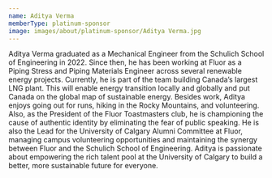 ```yaml
---
name: Aditya Verma
memberType: platinum-sponsor
image: images/about/platinum-sponsor/Aditya Verma.jpg
---
```


Aditya Verma graduated as a Mechanical Engineer from the Schulich School of Engineering in 2022. Since then, he has been working at Fluor as a Piping Stress and Piping Materials Engineer across several renewable energy projects. Currently, he is part of the team building Canada’s largest LNG plant. This will enable energy transition locally and globally and put Canada on the global map of sustainable energy. Besides work, Aditya enjoys going out for runs, hiking in the Rocky Mountains, and volunteering. Also, as the President of the Fluor Toastmasters club, he is championing the cause of authentic identity by eliminating the fear of public speaking. He is also the Lead for the University of Calgary Alumni Committee at Fluor, managing campus volunteering opportunities and maintaining the synergy between Fluor and the Schulich School of Engineering. Aditya is passionate about empowering the rich talent pool at the University of Calgary to build a better, more sustainable future for everyone. 